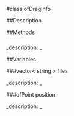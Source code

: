 #class ofDragInfo


##Description





##Methods



### 

<!--
_syntax: _
_name: files_
_returns: _
_returns_description: _
_parameters: _
_access: public_
_version_started: 007_
_version_deprecated: _
_summary: _
_constant: True_
_static: False_
_visible: True_
_advanced: False_
-->

_description: _







<!----------------------------------------------------------------------------->

##Variables



###vector< string > files

<!--
_name: files_
_type: vector< string >_
_access: public_
_version_started: 007_
_version_deprecated: _
_summary: _
_visible: True_
_constant: True_
_advanced: False_
-->

_description: _







<!----------------------------------------------------------------------------->

###ofPoint position

<!--
_name: position_
_type: ofPoint_
_access: public_
_version_started: 007_
_version_deprecated: _
_summary: _
_visible: True_
_constant: True_
_advanced: False_
-->

_description: _







<!----------------------------------------------------------------------------->

